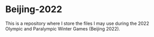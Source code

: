 # Beijing-2022
This is a repository where I store the files I may use during the 2022 Olympic and Paralympic Winter Games (Beijing 2022).
